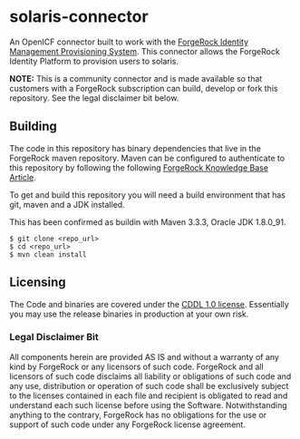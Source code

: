 <!--  
/*
 * The contents of this file are subject to the terms of the Common Development and
 * Distribution License (the License). You may not use this file except in compliance with the
 * License.
 *
 * You can obtain a copy of the License at legal/CDDLv1.0.txt. See the License for the
 * specific language governing permission and limitations under the License.
 *
 * When distributing Covered Software, include this CDDL Header Notice in each file and include
 * the License file at legal/CDDLv1.0.txt. If applicable, add the following below the CDDL
 * Header, with the fields enclosed by brackets [] replaced by your own identifying
 * information: "Portions copyright [year] [name of copyright owner]".
 *
 * Copyright 2017 ForgeRock AS.
 */
-->
# solaris-connector

An OpenICF connector built to work with the [ForgeRock Identity Management Provisioning System](https://www.forgerock.com/platform/identity-management/identity-provisioning). This connector allows the ForgeRock Identity Platform to provision users to solaris.

**NOTE:** This is a community connector and is made available so that customers with a ForgeRock subscription can build, develop or fork this repository. See the legal disclaimer bit below.

## Building
The code in this repository has binary dependencies that live in the ForgeRock maven repository. Maven can be configured to authenticate to this repository by following the following [ForgeRock Knowledge Base Article](https://backstage.forgerock.com/knowledge/kb/article/a74096897).

To get and build this repository you will need a build environment that has git, maven and a JDK installed. 

This has been confirmed as buildin with Maven 3.3.3, Oracle JDK 1.8.0_91. 

```
$ git clone <repo_url>
$ cd <repo_url>
$ mvn clean install
```

## Licensing

The Code and binaries are covered under the [CDDL 1.0 license](https://forgerock.org/cddlv1-0/). Essentially you may use the release binaries in production at your own risk.

### Legal Disclaimer Bit
All components herein are provided AS IS and without a warranty of any kind by ForgeRock or any licensors of such code. ForgeRock and all licensors of such code disclaims all liability or obligations of such code and any use, distribution or operation of such code shall be exclusively subject to the licenses contained in each file and recipient is obligated to read and understand each such license before using the Software. Notwithstanding anything to the contrary, ForgeRock has no obligations for the use or support of such code under any ForgeRock license agreement.
